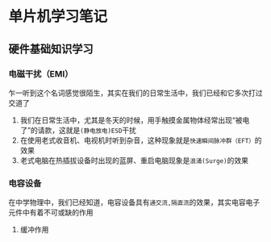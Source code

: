 # **单片机学习笔记**
## **硬件基础知识学习**
### **电磁干扰（EMI）**
乍一听到这个名词感觉很陌生，其实在我们的日常生活中，我们已经和它多次打过交道了
1. 我们在日常生活中，尤其是冬天的时候，用手触摸金属物体经常出现“被电了”的请款，这就是`(静电放电)ESD`干扰
2. 在使用老式收音机、电视机时听到杂音，这种现象就是`快速瞬间脉冲群（EFT）`的效果
3. 老式电脑在热插拔设备时出现的蓝屏、重启电脑现象是`浪涌(Surge)`的效果
### **电容设备**
在中学物理中，我们已经知道，电容设备具有`通交流,隔直流`的效果，其实电容电子元件中有着不可或缺的作用
1. 缓冲作用